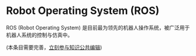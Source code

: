 # Robot Operating System (ROS)

ROS (Robot Operating System) 是目前最为领先的机器人操作系统，被广泛用于机器人系统的控制与仿真中。

(本条目需要完善，[立刻参与知识公共编辑](/how-to-contribute/))
